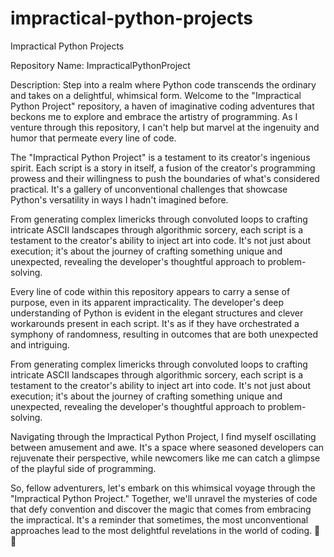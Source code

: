 # impractical-python-projects

Impractical Python Projects

Repository Name: ImpracticalPythonProject

Description:
Step into a realm where Python code transcends the ordinary and takes on a delightful, whimsical form. Welcome to the "Impractical Python Project" repository, a haven of imaginative coding adventures that beckons me to explore and embrace the artistry of programming. As I venture through this repository, I can't help but marvel at the ingenuity and humor that permeate every line of code.

The "Impractical Python Project" is a testament to its creator's ingenious spirit. Each script is a story in itself, a fusion of the creator's programming prowess and their willingness to push the boundaries of what's considered practical. It's a gallery of unconventional challenges that showcase Python's versatility in ways I hadn't imagined before.

From generating complex limericks through convoluted loops to crafting intricate ASCII landscapes through algorithmic sorcery, each script is a testament to the creator's ability to inject art into code. It's not just about execution; it's about the journey of crafting something unique and unexpected, revealing the developer's thoughtful approach to problem-solving.

Every line of code within this repository appears to carry a sense of purpose, even in its apparent impracticality. The developer's deep understanding of Python is evident in the elegant structures and clever workarounds present in each script. It's as if they have orchestrated a symphony of randomness, resulting in outcomes that are both unexpected and intriguing.

From generating complex limericks through convoluted loops to crafting intricate ASCII landscapes through algorithmic sorcery, each script is a testament to the creator's ability to inject art into code. It's not just about execution; it's about the journey of crafting something unique and unexpected, revealing the developer's thoughtful approach to problem-solving.


Navigating through the Impractical Python Project, I find myself oscillating between amusement and awe. It's a space where seasoned developers can rejuvenate their perspective, while newcomers like me can catch a glimpse of the playful side of programming.

 So, fellow adventurers, let's embark on this whimsical voyage through the "Impractical Python Project." Together, we'll unravel the mysteries of code that defy convention and discover the magic that comes from embracing the impractical.  It's a reminder that sometimes, the most unconventional approaches lead to the most delightful revelations in the world of coding. 🌟🐍